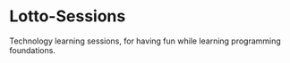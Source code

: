# Lotto-Sessions
Technology learning sessions, for having fun while learning programming foundations.
